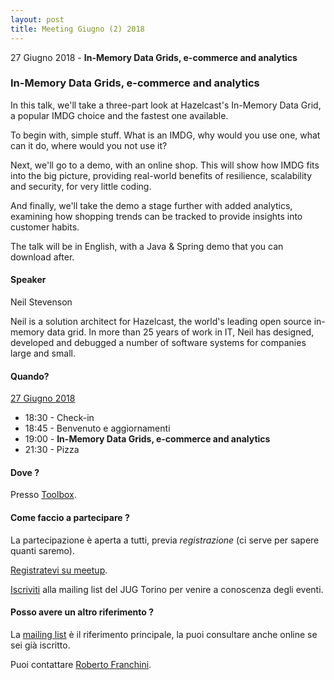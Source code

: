 ```yaml
---
layout: post
title: Meeting Giugno (2) 2018
---
```


27 Giugno 2018 - **In-Memory Data Grids, e-commerce and analytics**

### In-Memory Data Grids, e-commerce and analytics

In this talk, we'll take a three-part look at Hazelcast's In-Memory Data Grid, a popular IMDG choice and the fastest one available.

To begin with, simple stuff. What is an IMDG, why would you use one, what can it do, where would you not use it?

Next, we'll go to a demo, with an online shop. This will show how IMDG fits into the big picture, providing real-world benefits of resilience, scalability and security, for very little coding.

And finally, we'll take the demo a stage further with added analytics, examining how shopping trends can be tracked to provide insights into customer habits.

The talk will be in English, with a Java & Spring demo that you can download after.

#### Speaker

Neil Stevenson

Neil is a solution architect for Hazelcast, the world's leading open source in-memory data grid. In more than 25 years of work in IT, Neil has designed, developed and debugged a number of software systems for companies large and small.

#### Quando?

<u>27 Giugno 2018</u>

* 18:30 - Check-in
* 18:45 - Benvenuto e aggiornamenti
* 19:00 - **In-Memory Data Grids, e-commerce and analytics**
* 21:30 - Pizza

#### Dove ?

Presso [Toolbox](/places/toolbox/).

#### Come faccio a partecipare ?

La partecipazione è aperta a tutti, previa *registrazione* (ci serve per sapere quanti saremo).

[Registratevi su meetup](https://www.meetup.com/JUGTorino/events/251691512/).

[Iscriviti](/subscribe/) alla mailing list del JUG Torino per venire a conoscenza degli eventi.

#### Posso avere un altro riferimento ?

La [mailing list](https://groups.yahoo.com/groups/it-torino-java-jug) è il riferimento principale,
la puoi consultare anche online se sei già iscritto.

Puoi contattare [Roberto Franchini](/people/robertofranchini/).
